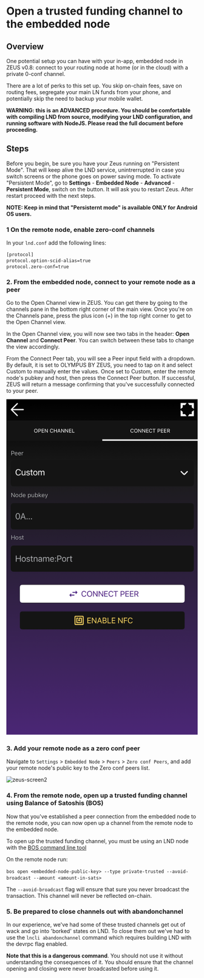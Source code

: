 ---
---

# Open a trusted funding channel to the embedded node

## Overview

One potential setup you can have with your in-app, embedded node in ZEUS v0.8: connect to your routing node at home (or in the cloud) with a private 0-conf channel.

There are a lot of perks to this set up. You skip on-chain fees, save on routing fees, segregate your main LN funds from your phone, and potentially skip the need to backup your mobile wallet.

**WARNING: this is an ADVANCED procedure. You should be comfortable with compiling LND from source, modifying your LND configuration, and running software with NodeJS. Please read the full document before proceeding.**

## Steps

Before you begin, be sure you have your Zeus running on "Persistent Mode". That will keep alive the LND service, unintrerrupted in case you switch screens or the phone goes on power saving mode. To activate "Persistent Mode", go to **Settings** - **Embedded Node** - **Advanced** - **Persistent Mode**, switch on the button. It will ask you to restart Zeus. After restart proceed with the next steps.

**NOTE: Keep in mind that "Persisternt mode" is available ONLY for Android OS users.**

### 1 On the remote node, enable zero-conf channels

In your `lnd.conf` add the following lines:

```
[protocol]
protocol.option-scid-alias=true
protocol.zero-conf=true
```

### 2. From the embedded node, connect to your remote node as a peer

Go to the Open Channel view in ZEUS. You can get there by going to the channels pane in the bottom right corner of the main view. Once you're on the Channels pane, press the plus icon (+) in the top right corner to get to the Open Channel view.

In the Open Channel view, you will now see two tabs in the header: **Open Channel** and **Connect Peer**. You can switch between these tabs to change the view accordingly.

From the Connect Peer tab, you will see a Peer input field with a dropdown. By default, it is set to OLYMPUS BY ZEUS, you need to tap on it and select Custom to manually enter the values. Once set to Custom, enter the remote node's pubkey and host, then press the Connect Peer button. If successful, ZEUS will return a message confirming that you've successfully connected to your peer.

![zeus-screen1](../../../static/img/zeus-connect-peer.png)

### 3. Add your remote node as a zero conf peer

Navigate to `Settings` > `Embedded Node` > `Peers` > `Zero conf Peers`, and add your remote node's public key to the Zero conf peers list.

![zeus-screen2](../../../static/img/zeus-screen-zeroconf.png)

### 4. From the remote node, open up a trusted funding channel using Balance of Satoshis (BOS)

Now that you've established a peer connection from the embedded node to the remote node, you can now open up a channel from the remote node to the embedded node.

To open up the trusted funding channel, you must be using an LND node with the <a href="https://github.com/alexbosworth/balanceofsatoshis/">BOS command line tool</a>

On the remote node run:

`bos open <embedded-node-public-key> --type private-trusted --avoid-broadcast --amount <amount-in-sats>`

The `--avoid-broadcast` flag will ensure that sure you never broadcast the transaction. This channel will never be reflected on-chain.

### 5. Be prepared to close channels out with abandonchannel

In our experience, we've had some of these trusted channels get out of wack and go into 'borked' states on LND. To close them out we've had to use the `lncli abandonchannel` command which requires building LND with the devrpc flag enabled.

**Note that this is a dangerous command**. You should not use it without understanding the consequences of it. You should ensure that the channel opening and closing were never broadcasted before using it.
